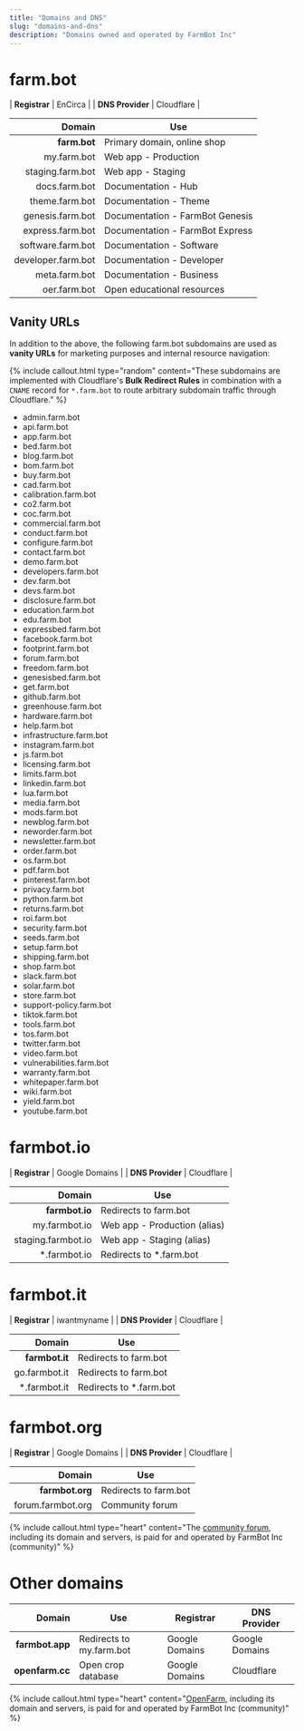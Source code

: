 ```yaml
---
title: "Domains and DNS"
slug: "domains-and-dns"
description: "Domains owned and operated by FarmBot Inc"
---
```


# farm.bot

| **Registrar** | EnCirca |
| **DNS Provider** | Cloudflare |

|             Domain | Use                             |
| -----------------: | ------------------------------- |
|       **farm.bot** | Primary domain, online shop     |
|        my.farm.bot | Web app - Production            |
|   staging.farm.bot | Web app - Staging               |
|      docs.farm.bot | Documentation - Hub             |
|     theme.farm.bot | Documentation - Theme           |
|   genesis.farm.bot | Documentation - FarmBot Genesis |
|   express.farm.bot | Documentation - FarmBot Express |
|  software.farm.bot | Documentation - Software        |
| developer.farm.bot | Documentation - Developer       |
|      meta.farm.bot | Documentation - Business        |
|       oer.farm.bot | Open educational resources      |

## Vanity URLs

In addition to the above, the following farm.bot subdomains are used as **vanity URLs** for marketing purposes and internal resource navigation:

{%
include callout.html
type="random"
content="These subdomains are implemented with Cloudflare's **Bulk Redirect Rules** in combination with a `CNAME` record for `*.farm.bot` to route arbitrary subdomain traffic through Cloudflare."
%}

- admin.farm.bot
- api.farm.bot
- app.farm.bot
- bed.farm.bot
- blog.farm.bot
- bom.farm.bot
- buy.farm.bot
- cad.farm.bot
- calibration.farm.bot
- co2.farm.bot
- coc.farm.bot
- commercial.farm.bot
- conduct.farm.bot
- configure.farm.bot
- contact.farm.bot
- demo.farm.bot
- developers.farm.bot
- dev.farm.bot
- devs.farm.bot
- disclosure.farm.bot
- education.farm.bot
- edu.farm.bot
- expressbed.farm.bot
- facebook.farm.bot
- footprint.farm.bot
- forum.farm.bot
- freedom.farm.bot
- genesisbed.farm.bot
- get.farm.bot
- github.farm.bot
- greenhouse.farm.bot
- hardware.farm.bot
- help.farm.bot
- infrastructure.farm.bot
- instagram.farm.bot
- js.farm.bot
- licensing.farm.bot
- limits.farm.bot
- linkedin.farm.bot
- lua.farm.bot
- media.farm.bot
- mods.farm.bot
- newblog.farm.bot
- neworder.farm.bot
- newsletter.farm.bot
- order.farm.bot
- os.farm.bot
- pdf.farm.bot
- pinterest.farm.bot
- privacy.farm.bot
- python.farm.bot
- returns.farm.bot
- roi.farm.bot
- security.farm.bot
- seeds.farm.bot
- setup.farm.bot
- shipping.farm.bot
- shop.farm.bot
- slack.farm.bot
- solar.farm.bot
- store.farm.bot
- support-policy.farm.bot
- tiktok.farm.bot
- tools.farm.bot
- tos.farm.bot
- twitter.farm.bot
- video.farm.bot
- vulnerabilities.farm.bot
- warranty.farm.bot
- whitepaper.farm.bot
- wiki.farm.bot
- yield.farm.bot
- youtube.farm.bot

# farmbot.io

| **Registrar** | Google Domains |
| **DNS Provider** | Cloudflare |

|             Domain | Use                          |
| -----------------: | ---------------------------- |
|     **farmbot.io** | Redirects to farm.bot        |
|      my.farmbot.io | Web app - Production (alias) |
| staging.farmbot.io | Web app - Staging (alias)    |
|      \*.farmbot.io | Redirects to \*.farm.bot     |

# farmbot.it

| **Registrar** | iwantmyname |
| **DNS Provider** | Cloudflare |

|         Domain | Use                      |
| -------------: | ------------------------ |
| **farmbot.it** | Redirects to farm.bot    |
|  go.farmbot.it | Redirects to farm.bot    |
|  \*.farmbot.it | Redirects to \*.farm.bot |

# farmbot.org

| **Registrar** | Google Domains |
| **DNS Provider** | Cloudflare |

|            Domain | Use                   |
| ----------------: | --------------------- |
|   **farmbot.org** | Redirects to farm.bot |
| forum.farmbot.org | Community forum       |

{%
include callout.html
type="heart"
content="The [community forum](https://forum.farmbot.org), including its domain and servers, is paid for and operated by FarmBot Inc (community)"
%}

# Other domains

|          Domain | Use                      | Registrar      | DNS Provider   |
| --------------: | ------------------------ | -------------- | -------------- |
| **farmbot.app** | Redirects to my.farm.bot | Google Domains | Google Domains |
| **openfarm.cc** | Open crop database       | Google Domains | Cloudflare     |

{%
include callout.html
type="heart"
content="[OpenFarm](https://openfarm.cc), including its domain and servers, is paid for and operated by FarmBot Inc (community)"
%}
